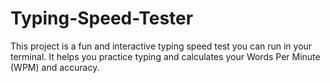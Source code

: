# Typing-Speed-Tester
This project is a fun and interactive typing speed test you can run in your terminal. It helps you practice typing and calculates your Words Per Minute (WPM) and accuracy.
